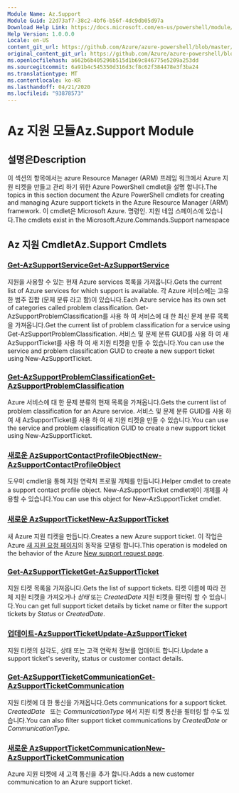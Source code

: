 ```yaml
---
Module Name: Az.Support
Module Guid: 22d73af7-38c2-4bf6-b56f-4dc9db05d97a
Download Help Link: https://docs.microsoft.com/en-us/powershell/module/az.support
Help Version: 1.0.0.0
Locale: en-US
content_git_url: https://github.com/Azure/azure-powershell/blob/master/src/Support/Support/help/Az.Support.md
original_content_git_url: https://github.com/Azure/azure-powershell/blob/master/src/Support/Support/help/Az.Support.md
ms.openlocfilehash: a662b6b405296b515d1b69c846775e5209a253dd
ms.sourcegitcommit: 6a91b4c545350d316d3cf8c62f384478e3f3ba24
ms.translationtype: MT
ms.contentlocale: ko-KR
ms.lasthandoff: 04/21/2020
ms.locfileid: "93878573"
---
```

# <span data-ttu-id="bfc92-101">Az 지원 모듈</span><span class="sxs-lookup"><span data-stu-id="bfc92-101">Az.Support Module</span></span>
## <span data-ttu-id="bfc92-102">설명은</span><span class="sxs-lookup"><span data-stu-id="bfc92-102">Description</span></span>
<span data-ttu-id="bfc92-103">이 섹션의 항목에서는 azure Resource Manager (ARM) 프레임 워크에서 Azure 지원 티켓을 만들고 관리 하기 위한 Azure PowerShell cmdlet을 설명 합니다.</span><span class="sxs-lookup"><span data-stu-id="bfc92-103">The topics in this section document the Azure PowerShell cmdlets for creating and managing Azure support tickets in the Azure Resource Manager (ARM) framework.</span></span> <span data-ttu-id="bfc92-104">이 cmdlet은 Microsoft Azure. 명령인. 지원 네임 스페이스에 있습니다.</span><span class="sxs-lookup"><span data-stu-id="bfc92-104">The cmdlets exist in the Microsoft.Azure.Commands.Support namespace</span></span>

## <span data-ttu-id="bfc92-105">Az 지원 Cmdlet</span><span class="sxs-lookup"><span data-stu-id="bfc92-105">Az.Support Cmdlets</span></span>
### [<span data-ttu-id="bfc92-106">Get-AzSupportService</span><span class="sxs-lookup"><span data-stu-id="bfc92-106">Get-AzSupportService</span></span>](Get-AzSupportService.md)
<span data-ttu-id="bfc92-107">지원을 사용할 수 있는 현재 Azure services 목록을 가져옵니다.</span><span class="sxs-lookup"><span data-stu-id="bfc92-107">Gets the current list of Azure services for which support is available.</span></span> <span data-ttu-id="bfc92-108">각 Azure 서비스에는 고유한 범주 집합 (문제 분류 라고 함)이 있습니다.</span><span class="sxs-lookup"><span data-stu-id="bfc92-108">Each Azure service has its own set of categories called problem classification.</span></span> <span data-ttu-id="bfc92-109">Get-AzSupportProblemClassification를 사용 하 여 서비스에 대 한 최신 문제 분류 목록을 가져옵니다.</span><span class="sxs-lookup"><span data-stu-id="bfc92-109">Get the current list of problem classification for a service using Get-AzSupportProblemClassification.</span></span> <span data-ttu-id="bfc92-110">서비스 및 문제 분류 GUID를 사용 하 여 새 AzSupportTicket를 사용 하 여 새 지원 티켓을 만들 수 있습니다.</span><span class="sxs-lookup"><span data-stu-id="bfc92-110">You can use the service and problem classification GUID to create a new support ticket using New-AzSupportTicket.</span></span>

### [<span data-ttu-id="bfc92-111">Get-AzSupportProblemClassification</span><span class="sxs-lookup"><span data-stu-id="bfc92-111">Get-AzSupportProblemClassification</span></span>](Get-AzSupportProblemClassification.md)
<span data-ttu-id="bfc92-112">Azure 서비스에 대 한 문제 분류의 현재 목록을 가져옵니다.</span><span class="sxs-lookup"><span data-stu-id="bfc92-112">Gets the current list of problem classification for an Azure service.</span></span> <span data-ttu-id="bfc92-113">서비스 및 문제 분류 GUID를 사용 하 여 새 AzSupportTicket를 사용 하 여 새 지원 티켓을 만들 수 있습니다.</span><span class="sxs-lookup"><span data-stu-id="bfc92-113">You can use the service and problem classification GUID to create a new support ticket using New-AzSupportTicket.</span></span> 

### [<span data-ttu-id="bfc92-114">새로운 AzSupportContactProfileObject</span><span class="sxs-lookup"><span data-stu-id="bfc92-114">New-AzSupportContactProfileObject</span></span>](New-AzSupportContactProfileObject.md)
<span data-ttu-id="bfc92-115">도우미 cmdlet을 통해 지원 연락처 프로필 개체를 만듭니다.</span><span class="sxs-lookup"><span data-stu-id="bfc92-115">Helper cmdlet to create a support contact profile object.</span></span> <span data-ttu-id="bfc92-116">New-AzSupportTicket cmdlet에이 개체를 사용할 수 있습니다.</span><span class="sxs-lookup"><span data-stu-id="bfc92-116">You can use this object for New-AzSupportTicket cmdlet.</span></span>

### [<span data-ttu-id="bfc92-117">새로운 AzSupportTicket</span><span class="sxs-lookup"><span data-stu-id="bfc92-117">New-AzSupportTicket</span></span>](New-AzSupportTicket.md)
<span data-ttu-id="bfc92-118">새 Azure 지원 티켓을 만듭니다.</span><span class="sxs-lookup"><span data-stu-id="bfc92-118">Creates a new Azure support ticket.</span></span> <span data-ttu-id="bfc92-119">이 작업은 Azure [새 지원 요청 페이지](https://portal.azure.com/#blade/Microsoft_Azure_Support/HelpAndSupportBlade/overview)의 동작을 모델링 합니다.</span><span class="sxs-lookup"><span data-stu-id="bfc92-119">This operation is modeled on the behavior of the Azure [New support request page](https://portal.azure.com/#blade/Microsoft_Azure_Support/HelpAndSupportBlade/overview).</span></span>

### [<span data-ttu-id="bfc92-120">Get-AzSupportTicket</span><span class="sxs-lookup"><span data-stu-id="bfc92-120">Get-AzSupportTicket</span></span>](Get-AzSupportTicket.md)
<span data-ttu-id="bfc92-121">지원 티켓 목록을 가져옵니다.</span><span class="sxs-lookup"><span data-stu-id="bfc92-121">Gets the list of support tickets.</span></span> <span data-ttu-id="bfc92-122">티켓 이름에 따라 전체 지원 티켓을 가져오거나 *상태* 또는 *CreatedDate* 지원 티켓을 필터링 할 수 있습니다.</span><span class="sxs-lookup"><span data-stu-id="bfc92-122">You can get full support ticket details by ticket name or filter the support tickets by *Status* or *CreatedDate*.</span></span>

### [<span data-ttu-id="bfc92-123">업데이트-AzSupportTicket</span><span class="sxs-lookup"><span data-stu-id="bfc92-123">Update-AzSupportTicket</span></span>](Update-AzSupportTicket.md)
<span data-ttu-id="bfc92-124">지원 티켓의 심각도, 상태 또는 고객 연락처 정보를 업데이트 합니다.</span><span class="sxs-lookup"><span data-stu-id="bfc92-124">Update a support ticket's severity, status or customer contact details.</span></span>

### [<span data-ttu-id="bfc92-125">Get-AzSupportTicketCommunication</span><span class="sxs-lookup"><span data-stu-id="bfc92-125">Get-AzSupportTicketCommunication</span></span>](Get-AzSupportTicketCommunication.md)
<span data-ttu-id="bfc92-126">지원 티켓에 대 한 통신을 가져옵니다.</span><span class="sxs-lookup"><span data-stu-id="bfc92-126">Gets communications for a support ticket.</span></span> <span data-ttu-id="bfc92-127">*CreatedDate*   또는 *CommunicationType* 에서 지원 티켓 통신을 필터링 할 수도 있습니다.</span><span class="sxs-lookup"><span data-stu-id="bfc92-127">You can also filter support ticket communications by *CreatedDate* or *CommunicationType*.</span></span> 

### [<span data-ttu-id="bfc92-128">새로운 AzSupportTicketCommunication</span><span class="sxs-lookup"><span data-stu-id="bfc92-128">New-AzSupportTicketCommunication</span></span>](New-AzSupportTicketCommunication.md)
<span data-ttu-id="bfc92-129">Azure 지원 티켓에 새 고객 통신을 추가 합니다.</span><span class="sxs-lookup"><span data-stu-id="bfc92-129">Adds a new customer communication to an Azure support ticket.</span></span> 



